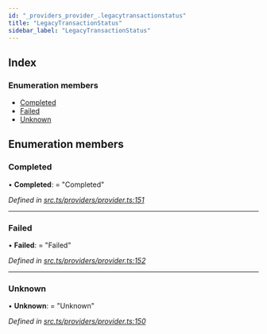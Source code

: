 ```yaml
---
id: "_providers_provider_.legacytransactionstatus"
title: "LegacyTransactionStatus"
sidebar_label: "LegacyTransactionStatus"
---
```


## Index

### Enumeration members

* [Completed](_providers_provider_.legacytransactionstatus.md#completed)
* [Failed](_providers_provider_.legacytransactionstatus.md#failed)
* [Unknown](_providers_provider_.legacytransactionstatus.md#unknown)

## Enumeration members

###  Completed

• **Completed**: = "Completed"

*Defined in [src.ts/providers/provider.ts:151](https://github.com/nearprotocol/nearlib/blob/2987fdb/src.ts/providers/provider.ts#L151)*

___

###  Failed

• **Failed**: = "Failed"

*Defined in [src.ts/providers/provider.ts:152](https://github.com/nearprotocol/nearlib/blob/2987fdb/src.ts/providers/provider.ts#L152)*

___

###  Unknown

• **Unknown**: = "Unknown"

*Defined in [src.ts/providers/provider.ts:150](https://github.com/nearprotocol/nearlib/blob/2987fdb/src.ts/providers/provider.ts#L150)*
